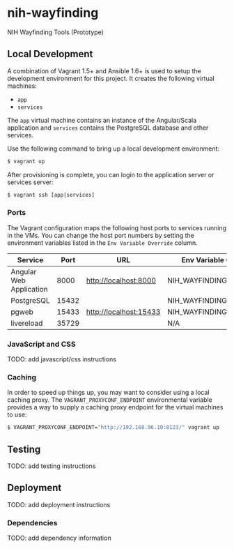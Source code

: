 nih-wayfinding
==============

NIH Wayfinding Tools (Prototype)

## Local Development

A combination of Vagrant 1.5+ and Ansible 1.6+ is used to setup the development environment for this project. It creates the following virtual machines:

- `app`
- `services`

The `app` virtual machine contains an instance of the Angular/Scala application and `services` contains the PostgreSQL database and other services.

Use the following command to bring up a local development environment:

```bash
$ vagrant up
```

After provisioning is complete, you can login to the application server or services server:

```bash
$ vagrant ssh [app|services]
```

### Ports

The Vagrant configuration maps the following host ports to services
running in the VMs. You can change the host port numbers by setting
the environment variables listed in the ``Env Variable Override``
column.

Service                 | Port  | URL                                              | Env Variable Override
----------------------- | ----- | ------------------------------------------------ | ---------------------
Angular Web Application | 8000  | [http://localhost:8000](http://localhost:8000)   | NIH_WAYFINDING_PORT_8000
PostgreSQL              | 15432 |                                                  | NIH_WAYFINDING_PORT_5432
pgweb                   | 15433 | [http://localhost:15433](http://localhost:15433) | NIH_WAYFINDING_PORT_5433
livereload              | 35729 |                                                  | N/A


### JavaScript and CSS

TODO: add javascript/css instructions


### Caching

In order to speed up things up, you may want to consider using a local caching proxy. The `VAGRANT_PROXYCONF_ENDPOINT` environmental variable provides a way to supply a caching proxy endpoint for the virtual machines to use:

```bash
$ VAGRANT_PROXYCONF_ENDPOINT="http://192.168.96.10:8123/" vagrant up
```


## Testing

TODO: add testing instructions


## Deployment

TODO: add deployment instructions


### Dependencies

TODO: add dependency information
